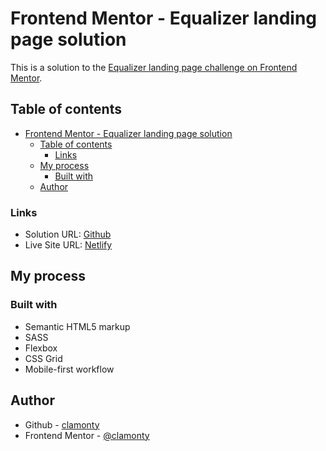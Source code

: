 # Frontend Mentor - Equalizer landing page solution

This is a solution to the [Equalizer landing page challenge on Frontend Mentor](https://www.frontendmentor.io/challenges/equalizer-landing-page-7VJ4gp3DE).

## Table of contents

- [Frontend Mentor - Equalizer landing page solution](#frontend-mentor---equalizer-landing-page-solution)
  - [Table of contents](#table-of-contents)
    - [Links](#links)
  - [My process](#my-process)
    - [Built with](#built-with)
  - [Author](#author)



### Links

- Solution URL: [Github](https://your-solution-url.com)
- Live Site URL: [Netlify](https://clamonty-equalizer-landing-page.netlify.app/)

## My process

### Built with

- Semantic HTML5 markup
- SASS
- Flexbox
- CSS Grid
- Mobile-first workflow

## Author

- Github - [clamonty](https://github.com/clamonty)
- Frontend Mentor - [@clamonty](https://www.frontendmentor.io/profile/clamonty)
